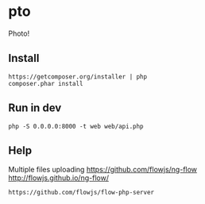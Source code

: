 pto
===

Photo!

Install
-------

    https://getcomposer.org/installer | php
    composer.phar install

Run in dev
----------

    php -S 0.0.0.0:8000 -t web web/api.php

Help
----

Multiple files uploading
    https://github.com/flowjs/ng-flow
    http://flowjs.github.io/ng-flow/

    https://github.com/flowjs/flow-php-server
